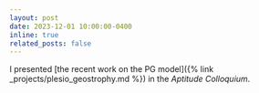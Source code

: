 ```yaml
---
layout: post
date: 2023-12-01 10:00:00-0400
inline: true
related_posts: false
---
```


I presented [the recent work on the PG model]({% link _projects/plesio_geostrophy.md %}) in the *Aptitude Colloquium*.
